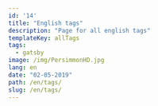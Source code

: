 ```yaml
---
id: '14'
title: "English tags"
description: "Page for all english tags"
templateKey: allTags
tags:
  - gatsby
image: /img/PersimmonHD.jpg
lang: en
date: "02-05-2019"
path: /en/tags/
slug: /en/tags/
---
```

